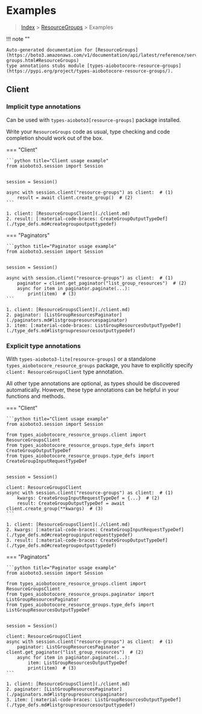 # Examples

> [Index](../README.md) > [ResourceGroups](./README.md) > Examples

!!! note ""

    Auto-generated documentation for [ResourceGroups](https://boto3.amazonaws.com/v1/documentation/api/latest/reference/services/resource-groups.html#ResourceGroups)
    type annotations stubs module [types-aiobotocore-resource-groups](https://pypi.org/project/types-aiobotocore-resource-groups/).

## Client

### Implicit type annotations

Can be used with `types-aioboto3[resource-groups]` package installed.

Write your `ResourceGroups` code as usual,
type checking and code completion should work out of the box.



=== "Client"

    ```python title="Client usage example"
    from aioboto3.session import Session


    session = Session()

    async with session.client("resource-groups") as client:  # (1)
        result = await client.create_group()  # (2)
    ```

    1. client: [ResourceGroupsClient](./client.md)
    2. result: [:material-code-braces: CreateGroupOutputTypeDef](./type_defs.md#creategroupoutputtypedef) 



=== "Paginators"

    ```python title="Paginator usage example"
    from aioboto3.session import Session


    session = Session()

    async with session.client("resource-groups") as client:  # (1)
        paginator = client.get_paginator("list_group_resources")  # (2)
        async for item in paginator.paginate(...):
            print(item)  # (3)
    ```

    1. client: [ResourceGroupsClient](./client.md)
    2. paginator: [ListGroupResourcesPaginator](./paginators.md#listgroupresourcespaginator)
    3. item: [:material-code-braces: ListGroupResourcesOutputTypeDef](./type_defs.md#listgroupresourcesoutputtypedef) 




### Explicit type annotations

With `types-aioboto3-lite[resource-groups]`
or a standalone `types_aiobotocore_resource_groups` package, you have to explicitly specify
`client: ResourceGroupsClient` type annotation.

All other type annotations are optional, as types should be discovered automatically.
However, these type annotations can be helpful in your functions and methods.


=== "Client"

    ```python title="Client usage example"
    from aioboto3.session import Session

    from types_aiobotocore_resource_groups.client import ResourceGroupsClient
    from types_aiobotocore_resource_groups.type_defs import CreateGroupOutputTypeDef
    from types_aiobotocore_resource_groups.type_defs import CreateGroupInputRequestTypeDef


    session = Session()

    client: ResourceGroupsClient
    async with session.client("resource-groups") as client:  # (1)
        kwargs: CreateGroupInputRequestTypeDef = {...}  # (2)
        result: CreateGroupOutputTypeDef = await client.create_group(**kwargs)  # (3)
    ```

    1. client: [ResourceGroupsClient](./client.md)
    2. kwargs: [:material-code-braces: CreateGroupInputRequestTypeDef](./type_defs.md#creategroupinputrequesttypedef) 
    3. result: [:material-code-braces: CreateGroupOutputTypeDef](./type_defs.md#creategroupoutputtypedef) 



=== "Paginators"

    ```python title="Paginator usage example"
    from aioboto3.session import Session

    from types_aiobotocore_resource_groups.client import ResourceGroupsClient
    from types_aiobotocore_resource_groups.paginator import ListGroupResourcesPaginator
    from types_aiobotocore_resource_groups.type_defs import ListGroupResourcesOutputTypeDef


    session = Session()

    client: ResourceGroupsClient
    async with session.client("resource-groups") as client:  # (1)
        paginator: ListGroupResourcesPaginator = client.get_paginator("list_group_resources")  # (2)
        async for item in paginator.paginate(...):
            item: ListGroupResourcesOutputTypeDef
            print(item)  # (3)
    ```

    1. client: [ResourceGroupsClient](./client.md)
    2. paginator: [ListGroupResourcesPaginator](./paginators.md#listgroupresourcespaginator)
    3. item: [:material-code-braces: ListGroupResourcesOutputTypeDef](./type_defs.md#listgroupresourcesoutputtypedef) 




